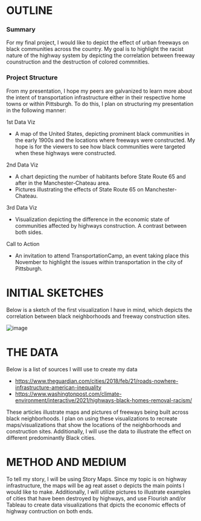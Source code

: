 # OUTLINE
### Summary
For my final project, I would like to depict the effect of urban freeways on black communities across the country. My goal is to highlight the racist nature of the highway system by depicting the correlation between freeway counstruction and the destruction of colored commnities.
### Project Structure
From my presentation, I hope my peers are galvanized to learn more about the intent of transportation infrastructure either in their respective home towns or within Pittsburgh. To do this, I plan on structuring my presentation in the following manner:


1st Data Viz
- A map of the United States, depicting prominent black communities in the early 1900s and the locations where freeways were constructed. My hope is for the viewers to see how black communities were targeted when these highways were constructed.

2nd Data Viz
- A chart depicting the number of habitants before State Route 65 and after in the Manchester-Chateau area.
- Pictures illustrating the effects of State Route 65 on Manchester-Chateau. 

3rd Data Viz
- Visualization depicting the difference in the economic state of communities affected by highways construction. A contrast between both sides.

Call to Action
- An invitation to attend TransportationCamp, an event taking place this November to highlight the issues within transportation in the city of Pittsburgh.

# INITIAL SKETCHES
Below is a sketch of the first visualization I have in mind, which depicts the correlation between black neighborhoods and freeway construction sites.

![image](https://user-images.githubusercontent.com/89934021/135138649-96b7b317-8ace-4138-a1e9-f51382e5e090.png)

# THE DATA
Below is a list of sources I willl use to create my data

- https://www.theguardian.com/cities/2018/feb/21/roads-nowhere-infrastructure-american-inequality
- https://www.washingtonpost.com/climate-environment/interactive/2021/highways-black-homes-removal-racism/

These articles illustrate maps and pictures of freeways being built across black neighborhoods. I plan on using these visualizations to recreate maps/visualizations that show the locations of the neighborhoods and construction sites. Additionally, I will use the data to illustrate the effect on different predominantly Black cities.

# METHOD AND MEDIUM
To tell my story, I will be using Story Maps. Since my topic is on highway infrastructure, the maps will be ag reat asset o depicts the main points I would like to make. Additionally, I will utilize pictures to illustrate examples of cities that have been destroyed by highways, and use Flourish and/or Tableau to create data visualizations that dpicts the economic effects of highway contruction on both ends. 
